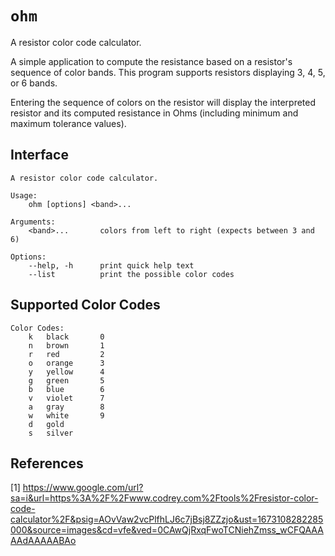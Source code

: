 # `ohm`

A resistor color code calculator.

A simple application to compute the resistance based on a resistor's sequence of color bands. This program supports resistors displaying 3, 4, 5, or 6 bands.

Entering the sequence of colors on the resistor will display the interpreted resistor and its computed resistance in Ohms (including minimum and maximum tolerance values).

## Interface
```
A resistor color code calculator.

Usage:
    ohm [options] <band>...

Arguments:
    <band>...       colors from left to right (expects between 3 and 6)  

Options:
    --help, -h      print quick help text
    --list          print the possible color codes

```

## Supported Color Codes
```
Color Codes:
    k   black       0
    n   brown       1
    r   red         2
    o   orange      3
    y   yellow      4
    g   green       5
    b   blue        6
    v   violet      7
    a   gray        8
    w   white       9
    d   gold
    s   silver
```

## References
[1] https://www.google.com/url?sa=i&url=https%3A%2F%2Fwww.codrey.com%2Ftools%2Fresistor-color-code-calculator%2F&psig=AOvVaw2vcPlfhLJ6c7jBsj8ZZzjo&ust=1673108282285000&source=images&cd=vfe&ved=0CAwQjRxqFwoTCNiehZmss_wCFQAAAAAdAAAAABAo